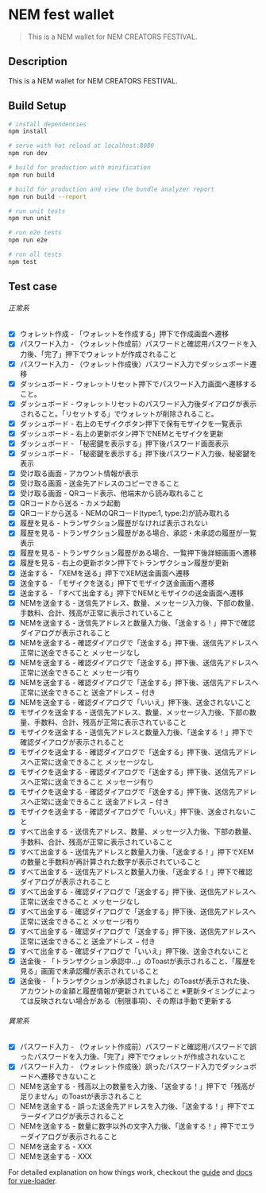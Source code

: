 # NEM fest wallet

> This is a NEM wallet for NEM CREATORS FESTIVAL.

## Description
This is a NEM wallet for NEM CREATORS FESTIVAL.

## Build Setup

``` bash
# install dependencies
npm install

# serve with hot reload at localhost:8080
npm run dev

# build for production with minification
npm run build

# build for production and view the bundle analyzer report
npm run build --report

# run unit tests
npm run unit

# run e2e tests
npm run e2e

# run all tests
npm test
```
## Test case
###### 正常系
- [x] ウォレット作成 - 「ウォレットを作成する」押下で作成画面へ遷移
- [x] パスワード入力 - （ウォレット作成前）パスワードと確認用パスワードを入力後、「完了」押下でウォレットが作成されること
- [x] パスワード入力 - （ウォレット作成後）パスワード入力でダッシュボード遷移
- [x] ダッシュボード - ウォレットリセット押下でパスワード入力画面へ遷移すること。
- [x] ダッシュボード - ウォレットリセットのパスワード入力後ダイアログが表示されること。「リセットする」でウォレットが削除されること。
- [x] ダッシュボード - 右上のモザイクボタン押下で保有モザイクを一覧表示
- [x] ダッシュボード - 右上の更新ボタン押下でNEMとモザイクを更新
- [x] ダッシュボード - 「秘密鍵を表示する」押下後パスワード画面表示
- [x] ダッシュボード - 「秘密鍵を表示する」押下後パスワード入力後、秘密鍵を表示
- [x] 受け取る画面 - アカウント情報が表示
- [x] 受け取る画面 - 送金先アドレスのコピーできること
- [x] 受け取る画面 - QRコード表示、他端末から読み取れること
- [x] QRコードから送る - カメラ起動
- [x] QRコードから送る - NEMのQRコード(type:1, type:2)が読み取れる
- [x] 履歴を見る - トランザクション履歴がなければ表示されない
- [x] 履歴を見る - トランザクション履歴がある場合、承認・未承認の履歴が一覧表示
- [x] 履歴を見る - トランザクション履歴がある場合、一覧押下後詳細画面へ遷移
- [x] 履歴を見る - 右上の更新ボタン押下でトランザクション履歴が更新
- [x] 送金する - 「XEMを送る」押下でXEM送金画面へ遷移
- [x] 送金する - 「モザイクを送る」押下でモザイク送金画面へ遷移
- [x] 送金する - 「すべて出金する」押下でNEMとモザイクの送金画面へ遷移
- [x] NEMを送金する - 送信先アドレス、数量、メッセージ入力後、下部の数量、手数料、合計、残高が正常に表示されていること
- [x] NEMを送金する - 送信先アドレスと数量入力後、「送金する！」押下で確認ダイアログが表示されること
- [x] NEMを送金する - 確認ダイアログで「送金する」押下後、送信先アドレスへ正常に送金できること メッセージなし
- [x] NEMを送金する - 確認ダイアログで「送金する」押下後、送信先アドレスへ正常に送金できること メッセージ有り
- [x] NEMを送金する - 確認ダイアログで「送金する」押下後、送信先アドレスへ正常に送金できること 送金アドレス − 付き
- [x] NEMを送金する - 確認ダイアログで「いいえ」押下後、送金されないこと
- [x] モザイクを送金する - 送信先アドレス、数量、メッセージ入力後、下部の数量、手数料、合計、残高が正常に表示されていること
- [x] モザイクを送金する - 送信先アドレスと数量入力後、「送金する！」押下で確認ダイアログが表示されること
- [x] モザイクを送金する - 確認ダイアログで「送金する」押下後、送信先アドレスへ正常に送金できること メッセージなし
- [x] モザイクを送金する - 確認ダイアログで「送金する」押下後、送信先アドレスへ正常に送金できること メッセージ有り
- [x] モザイクを送金する - 確認ダイアログで「送金する」押下後、送信先アドレスへ正常に送金できること 送金アドレス − 付き
- [x] モザイクを送金する - 確認ダイアログで「いいえ」押下後、送金されないこと
- [x] すべて出金する - 送信先アドレス、数量、メッセージ入力後、下部の数量、手数料、合計、残高が正常に表示されていること
- [x] すべて出金する - 送信先アドレスと数量入力後、「送金する！」押下でXEMの数量と手数料が再計算された数字が表示されていること
- [x] すべて出金する - 送信先アドレスと数量入力後、「送金する！」押下で確認ダイアログが表示されること
- [x] すべて出金する - 確認ダイアログで「送金する」押下後、送信先アドレスへ正常に送金できること メッセージなし
- [x] すべて出金する - 確認ダイアログで「送金する」押下後、送信先アドレスへ正常に送金できること メッセージ有り
- [x] すべて出金する - 確認ダイアログで「送金する」押下後、送信先アドレスへ正常に送金できること 送金アドレス − 付き
- [x] すべて出金する - 確認ダイアログで「いいえ」押下後、送金されないこと
- [x] 送金後 - 「トランザクション承認中...」のToastが表示されること、「履歴を見る」画面で未承認欄が表示されていること
- [x] 送金後 - 「トランザクションが承認されました」のToastが表示された後、アカウントの金額と履歴情報が更新されていること ※更新タイミングによっては反映されない場合がある（制限事項）、その際は手動で更新する

###### 異常系
- [x] パスワード入力 - （ウォレット作成前）パスワードと確認用パスワードで誤ったパスワードを入力後、「完了」押下でウォレットが作成されないこと
- [x] パスワード入力 - （ウォレット作成後）誤ったパスワード入力でダッシュボードへ遷移できないこと
- [ ] NEMを送金する - 残高以上の数量を入力後、「送金する！」押下で「残高が足りません」のToastが表示されること
- [ ] NEMを送金する - 誤った送金先アドレスを入力後、「送金する！」押下でエラーダイアログが表示されること
- [ ] NEMを送金する - 数量に数字以外の文字入力後、「送金する！」押下でエラーダイアログが表示されること
- [ ] NEMを送金する - XXX
- [ ] NEMを送金する - XXX

For detailed explanation on how things work, checkout the [guide](http://vuejs-templates.github.io/webpack/) and [docs for vue-loader](http://vuejs.github.io/vue-loader).
